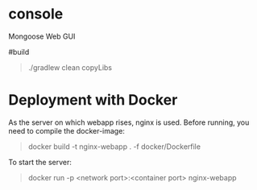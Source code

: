 # console
Mongoose Web GUI

#build
>./gradlew clean copyLibs

# Deployment with Docker
As the server on which webapp rises, nginx is used.
Before running, you need to compile the docker-image:
>docker build -t nginx-webapp . -f docker/Dockerfile 

To start the server:
>docker run -p \<network port\>:\<container port\> nginx-webapp
